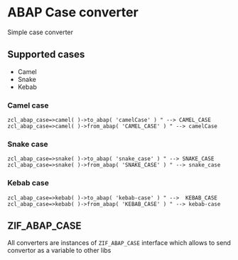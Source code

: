 # ABAP Case converter

Simple case converter

## Supported cases

- Camel
- Snake
- Kebab

### Camel case

```
zcl_abap_case=>camel( )->to_abap( 'camelCase' ) " --> CAMEL_CASE
zcl_abap_case=>camel( )->from_abap( 'CAMEL_CASE' ) " --> camelCase
```

### Snake case

```
zcl_abap_case=>snake( )->to_abap( 'snake_case' ) " --> SNAKE_CASE
zcl_abap_case=>snake( )->from_abap( 'SNAKE_CASE' ) " --> snake_case
```

### Kebab case
```
zcl_abap_case=>kebab( )->to_abap( 'kebab-case' ) " -->  KEBAB_CASE
zcl_abap_case=>kebab( )->from_abap( 'KEBAB_CASE' ) " --> kebab-case
```

## ZIF_ABAP_CASE

All converters are instances of `ZIF_ABAP_CASE` interface which allows to send convertor as a variable to other libs

